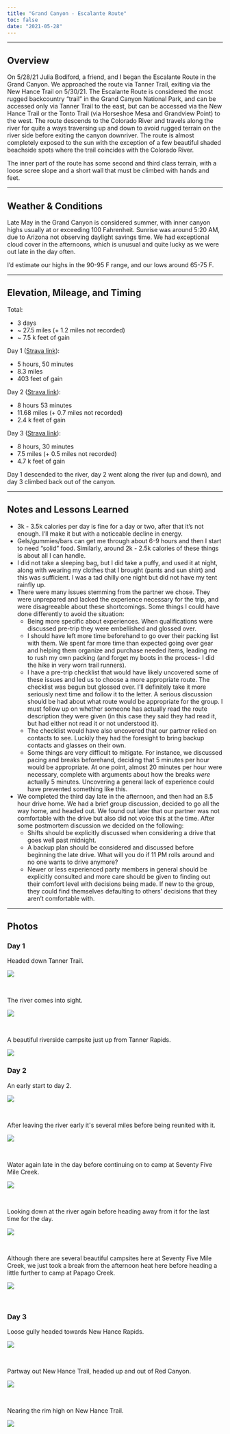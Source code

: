 ```yaml
---
title: "Grand Canyon - Escalante Route"
toc: false
date: "2021-05-28"
---
```


---

## Overview

On 5/28/21 Julia Bodiford, a friend, and I began the Escalante Route in the Grand Canyon. We approached the route via Tanner Trail, exiting via the New Hance Trail on 5/30/21. The Escalante Route is considered the most rugged backcountry “trail” in the Grand Canyon National Park, and can be accessed only via Tanner Trail to the east, but can be accessed via the New Hance Trail or the Tonto Trail (via Horseshoe Mesa and Grandview Point) to the west. The route descends to the Colorado River and travels along the river for quite a ways traversing up and down to avoid rugged terrain on the river side before exiting the canyon downriver. The route is almost completely exposed to the sun with the exception of a few beautiful shaded beachside spots where the trail coincides with the Colorado River.

The inner part of the route has some second and third class terrain, with a loose scree slope and a short wall that must be climbed with hands and feet.

---

## Weather & Conditions

Late May in the Grand Canyon is considered summer, with inner canyon highs usually at or exceeding 100 Fahrenheit. Sunrise was around 5:20 AM, due to Arizona not observing daylight savings time. We had exceptional cloud cover in the afternoons, which is unusual and quite lucky as we were out late in the day often. 

I’d estimate our highs in the 90-95 F range, and our lows around 65-75 F.

---

## Elevation, Mileage, and Timing

Total:
- 3 days
- ~ 27.5 miles (+ 1.2 miles not recorded)
- ~ 7.5 k feet of gain

Day 1 ([Strava link](https://www.strava.com/activities/5386826774)):
- 5 hours, 50 minutes
- 8.3 miles
- 403 feet of gain

Day 2 ([Strava link](https://www.strava.com/activities/5386827069)):
- 8 hours 53 minutes
- 11.68 miles (+ 0.7 miles not recorded)
- 2.4 k feet of gain

Day 3 ([Strava link](https://www.strava.com/activities/5386826795)):
- 8 hours, 30 minutes
- 7.5 miles (+ 0.5 miles not recorded)
- 4.7 k feet of gain

Day 1 descended to the river, day 2 went along the river (up and down), and day 3 climbed back out of the canyon.

---

## Notes and Lessons Learned

- 3k - 3.5k calories per day is fine for a day or two, after that it’s not enough. I’ll make it but with a noticeable decline in energy.
- Gels/gummies/bars can get me through about 6-9 hours and then I start to need “solid” food. Similarly, around 2k - 2.5k calories of these things is about all I can handle.
- I did not take a sleeping bag, but I did take a puffy, and used it at night, along with wearing my clothes that I brought (pants and sun shirt) and this was sufficient. I was a tad chilly one night but did not have my tent rainfly up.
- There were many issues stemming from the partner we chose. They were unprepared and lacked the experience necessary for the trip, and were disagreeable about these shortcomings. Some things I could have done differently to avoid the situation:
  - Being more specific about experiences. When qualifications were discussed pre-trip they were embellished and glossed over.
  - I should have left more time beforehand to go over their packing list with them. We spent far more time than expected going over gear and helping them organize and purchase needed items, leading me to rush my own packing (and forget my boots in the process- I did the hike in very worn trail runners).
  - I have a pre-trip checklist that would have likely uncovered some of these issues and led us to choose a more appropriate route. The checklist was begun but glossed over. I’ll definitely take it more seriously next time and follow it to the letter. A serious discussion should be had about what route would be appropriate for the group. I must follow up on whether someone has actually read the route description they were given (in this case they said they had read it, but had either not read it or not understood it).
  - The checklist would have also uncovered that our partner relied on contacts to see. Luckily they had the foresight to bring backup contacts and glasses on their own.
  - Some things are very difficult to mitigate. For instance, we discussed pacing and breaks beforehand, deciding that 5 minutes per hour would be appropriate. At one point, almost 20 minutes per hour were necessary, complete with arguments about how the breaks _were_ actually 5 minutes. Uncovering a general lack of experience could have prevented something like this.
- We completed the third day late in the afternoon, and then had an 8.5 hour drive home. We had a brief group discussion, decided to go all the way home, and headed out. We found out later that our partner was not comfortable with the drive but also did not voice this at the time. After some postmortem discussion we decided on the following:
  - Shifts should be explicitly discussed when considering a drive that goes well past midnight.
  - A backup plan should be considered and discussed before beginning the late drive. What will you do if 11 PM rolls around and no one wants to drive anymore?
  - Newer or less experienced party members in general should be explicitly consulted and more care should be given to finding out their comfort level with decisions being made. If new to the group, they could find themselves defaulting to others’ decisions that they aren’t comfortable with.

---

## Photos

### Day 1

Headed down Tanner Trail.

![](https://i.imgur.com/5VUNspA.jpeg)

<br>

The river comes into sight.

![](https://i.imgur.com/wE3uChz.jpeg)

<br>

A beautiful riverside campsite just up from Tanner Rapids.

![](https://i.imgur.com/5CvUkow.jpeg)


### Day 2

An early start to day 2.

![](https://i.imgur.com/lDASa66.jpeg)

<br>

After leaving the river early it's several miles before being reunited with it.

![](https://i.imgur.com/MJjQA41.jpeg)

<br>

Water again late in the day before continuing on to camp at Seventy Five Mile Creek.

![](https://i.imgur.com/ToaIETm.jpeg)

<br>

Looking down at the river again before heading away from it for the last time for the day.

![](https://i.imgur.com/DuT9U3v.jpeg)

<br>

Although there are several beautiful campsites here at Seventy Five Mile Creek, we just took a break from the afternoon heat here before heading a little further to camp at Papago Creek.

![](https://i.imgur.com/kHXg6If.jpeg)

<br>

### Day 3

Loose gully headed towards New Hance Rapids.

![](https://i.imgur.com/BbwaL22.jpeg)

<br>

Partway out New Hance Trail, headed up and out of Red Canyon.

![](https://i.imgur.com/Wg2UHAJ.jpeg)

<br>

Nearing the rim high on New Hance Trail.

![](https://i.imgur.com/k9BbWGe.jpeg)
